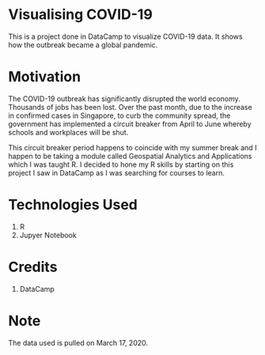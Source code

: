# Visualising COVID-19

This is a project done in DataCamp to visualize COVID-19 data. It shows how the outbreak became a global pandemic.

# Motivation
The COVID-19 outbreak has significantly disrupted the world economy. Thousands of jobs has been lost. Over the past month, due to the increase in confirmed cases in Singapore, to curb the community spread, the government has implemented a circuit breaker from April to June whereby schools and workplaces will be shut. 

This circuit breaker period happens to coincide with my summer break and I happen to be taking a module called Geospatial Analytics and Applications which I was taught R. I decided to hone my R skills by starting on this project I saw in DataCamp as I was searching for courses to learn.

# Technologies Used
1. R
2. Jupyer Notebook

# Credits
1. DataCamp

# Note
The data used is pulled on March 17, 2020.
